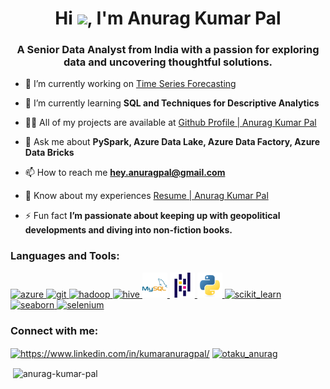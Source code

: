<h1 align="center">Hi <a href="https://www.gautamkrishnar.com/"><img src="https://media.giphy.com/media/hvRJCLFzcasrR4ia7z/giphy.gif" width="3%"></a>, I'm Anurag Kumar Pal</h1>
<h3 align="center">A Senior Data Analyst from India with a passion for exploring data and uncovering thoughtful solutions.</h3>

- 🔭 I’m currently working on [Time Series Forecasting](<TBU>)

- 🌱 I’m currently learning **SQL and Techniques for Descriptive Analytics**

- 👨‍💻 All of my projects are available at [Github Profile | Anurag Kumar Pal](https://github.com/Anurag-Kumar-Pal/EPGP-IIITB-Data-Science-Projects)

- 💬 Ask me about **PySpark, Azure Data Lake, Azure Data Factory, Azure Data Bricks**

- 📫 How to reach me **hey.anuragpal@gmail.com**

- 📄 Know about my experiences [Resume | Anurag Kumar Pal](https://drive.google.com/file/d/14hKY7KR-LWuoJiN25Aq5svAr4LGKzpUA/view?usp=sharing)

- ⚡ Fun fact **I’m passionate about keeping up with geopolitical developments and diving into non-fiction books.**



<h3 align="left">Languages and Tools:</h3>
<p align="left"> <a href="https://azure.microsoft.com/en-in/" target="_blank" rel="noreferrer"> <img src="https://www.vectorlogo.zone/logos/microsoft_azure/microsoft_azure-icon.svg" alt="azure" width="40" height="40"/> </a> <a href="https://git-scm.com/" target="_blank" rel="noreferrer"> <img src="https://www.vectorlogo.zone/logos/git-scm/git-scm-icon.svg" alt="git" width="40" height="40"/> </a> <a href="https://hadoop.apache.org/" target="_blank" rel="noreferrer"> <img src="https://www.vectorlogo.zone/logos/apache_hadoop/apache_hadoop-icon.svg" alt="hadoop" width="40" height="40"/> </a> <a href="https://hive.apache.org/" target="_blank" rel="noreferrer"> <img src="https://www.vectorlogo.zone/logos/apache_hive/apache_hive-icon.svg" alt="hive" width="40" height="40"/> </a> <a href="https://www.mysql.com/" target="_blank" rel="noreferrer"> <img src="https://raw.githubusercontent.com/devicons/devicon/master/icons/mysql/mysql-original-wordmark.svg" alt="mysql" width="40" height="40"/> </a> <a href="https://pandas.pydata.org/" target="_blank" rel="noreferrer"> <img src="https://raw.githubusercontent.com/devicons/devicon/2ae2a900d2f041da66e950e4d48052658d850630/icons/pandas/pandas-original.svg" alt="pandas" width="40" height="40"/> </a> <a href="https://www.python.org" target="_blank" rel="noreferrer"> <img src="https://raw.githubusercontent.com/devicons/devicon/master/icons/python/python-original.svg" alt="python" width="40" height="40"/> </a> <a href="https://scikit-learn.org/" target="_blank" rel="noreferrer"> <img src="https://upload.wikimedia.org/wikipedia/commons/0/05/Scikit_learn_logo_small.svg" alt="scikit_learn" width="40" height="40"/> </a> <a href="https://seaborn.pydata.org/" target="_blank" rel="noreferrer"> <img src="https://seaborn.pydata.org/_images/logo-mark-lightbg.svg" alt="seaborn" width="40" height="40"/> </a> <a href="https://www.selenium.dev" target="_blank" rel="noreferrer"> <img src="https://raw.githubusercontent.com/detain/svg-logos/780f25886640cef088af994181646db2f6b1a3f8/svg/selenium-logo.svg" alt="selenium" width="40" height="40"/> </a> </p>



<h3 align="left">Connect with me:</h3>
<p align="left">
<a href="https://linkedin.com/in/kumaranuragpal/" target="blank"><img align="center" src="https://raw.githubusercontent.com/rahuldkjain/github-profile-readme-generator/master/src/images/icons/Social/linked-in-alt.svg" alt="https://www.linkedin.com/in/kumaranuragpal/" height="30" width="40" /></a>
<a href="https://instagram.com/otaku_anurag" target="blank"><img align="center" src="https://raw.githubusercontent.com/rahuldkjain/github-profile-readme-generator/master/src/images/icons/Social/instagram.svg" alt="otaku_anurag" height="30" width="40" /></a>
</p>



<p>&nbsp;<img align="center" src="https://github-readme-stats.vercel.app/api?username=anurag-kumar-pal&show_icons=true&locale=en" alt="anurag-kumar-pal" /></p>

